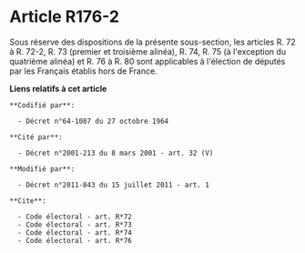 # Article R176-2

Sous réserve des dispositions de la présente sous-section, les articles R. 72 à R. 72-2, R. 73 (premier et troisième alinéa),
R. 74, R. 75 (à l'exception du quatrième alinéa) et R. 76 à R. 80 sont applicables à l'élection de députés par les Français
établis hors de France.

**Liens relatifs à cet article**

	**Codifié par**:

	  - Décret n°64-1087 du 27 octobre 1964

	**Cité par**:

	  - Décret n°2001-213 du 8 mars 2001 - art. 32 (V)

	**Modifié par**:

	  - Décret n°2011-843 du 15 juillet 2011 - art. 1

	**Cite**:

	  - Code électoral - art. R*72
	  - Code électoral - art. R*73
	  - Code électoral - art. R*74
	  - Code électoral - art. R*76
